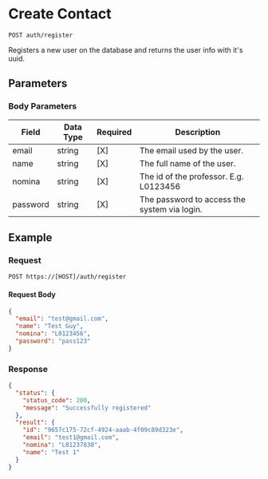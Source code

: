 # Create Contact

    POST auth/register
    
Registers a new user on the database and returns the user info with it's uuid.

## Parameters

### Body Parameters
Field | Data Type | Required | Description
--- | --- | --- | ---
email | string | [X] | The email used by the user.
name | string | [X] | The full name of the user.
nomina | string |  [X] | The id of the professor. E.g. L0123456
password | string | [X] | The password to access the system via login.

## Example
### Request

    POST https://[HOST]/auth/register

#### Request Body    
```json
{
  "email": "test@gmail.com",
  "name": "Test Guy",
  "nomina": "L0123456",
  "password": "pass123"
}
```

### Response
``` json
{
  "status": {
    "status_code": 200,
    "message": "Successfully registered"
  },
  "result": {
    "id": "9657c175-72cf-4924-aaab-4f09c89d323e",
    "email": "test1@gmail.com",
    "nomina": "L01237830",
    "name": "Test 1"
  }
}
```